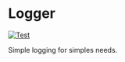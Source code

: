 # Logger
[![Test](https://github.com/nativedevbr/swift-log/actions/workflows/test.yml/badge.svg)](https://github.com/nativedevbr/swift-log/actions/workflows/test.yml)

Simple logging for simples needs.
